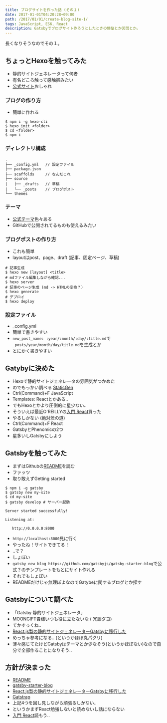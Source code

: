 ```yaml
---
title: ブログサイトを作った話 (その１)
date: 2017-01-01T04:20:28+09:00
path: /2017/01/01/create-blog-site-1/
tags: JavaScript, ES6, React
description: Gatsbyでブログサイト作ろうとしたときの懊悩とか苦悶とか。
---
```


長くなりそうなのでその１。

## ちょっとHexoを触ってみた
- 静的サイトジェネレータって何者
- 有名どころ触って感触掴みたい
- [公式サイト](https://hexo.io/)おしゃれ

### ブログの作り方
- 簡単に作れる
```
$ npm i -g hexo-cli
$ hexo init <folder>
$ cd <folder>
$ npm i
```

### ディレクトリ構成
```
.
├── _config.yml   // 設定ファイル
├── package.json
├── scaffolds     // なんだこれ
├── source
|   ├── _drafts   // 草稿
|   └── _posts    // ブログポスト
└── themes
```

### テーマ
- [公式テーマ](https://hexo.io/themes/)色々ある
- GitHubで公開されてるものも使えるみたい

### ブログポストの作り方 
- これも簡単
- layoutはpost、page、draft (記事、固定ページ、草稿)
```
# 記事生成
$ hexo new [layout] <title>
# mdファイル編集しながら確認...
$ hexo server
# 記事のページ生成 (md -> HTMLの変換？)
$ hexo generate
# デプロイ
$ hexo deploy
```

### 設定ファイル
- _config.yml
- 簡単で書きやすい
- ```new_post_name: :year/:month/:day/:title.md```で
  ```_posts/year/month/day/title.md```を生成とか
- とにかく書きやすい


## Gatybyに決めた
- Hexoで静的サイトジェネレータの雰囲気がつかめた
- のでもっかい調べる [StaticGen](https://www.staticgen.com/)
- Ctrl(Command)+F JavaScript
- Templates: Reactとかある..
- でもHexoとかより圧倒的に星少ない..
- そういえば最近O'REILLYの[入門 React](https://www.oreilly.co.jp/books/9784873117195/)買った
- やるしかない (絶対茨の道)
- Ctrl(Command)+F React
- GatsbyとPhenomicの2つ
- 星多いしGatsbyにしよう


## Gatsbyを触ってみた
- まずはGithubの[README](https://github.com/gatsbyjs/gatsby)を読む
- ファッツ
- 取り敢えずGetting started
```
$ npm i -g gatsby
$ gatsby new my-site
$ cd my-site
$ gatsby develop # サーバー起動

Server started successfully!

Listening at:

   http://0.0.0.0:8000
```
- ```http://localhost:8000```見に行く
- やったね！サイトできてる！
- ..で？
- しょぼい
- ```gatsby new blog https://github.com/gatsbyjs/gatsby-starter-blog```で公式？のテンプレートをもとにサイト作れる
- それでもしょぼい
- READMEだけじゃ無理ぽよなのでGatybeに関するブログとか探す


## Gatsbyについて調べた
- 「Gatsby 静的サイトジェネレータ」
- MOONGIFT貴様いつも役に立たないな (
冗談ダヨ)
- てかすっくね..
- [React.js製の静的サイトジェネレーターGatsbyに移行した](http://qiita.com/jaxx2104/items/5f28915355a85d36e38a)
- めっちゃ参考になる.. (というかほぼ丸パクリ)
- 薄々感じてたけどGatsbyはテーマとか少なそう(というかほぼない)なので自分で全部作ることになりそう..


## 方針が決まった
- [README](https://github.com/gatsbyjs/gatsby)
- [gatsby-starter-blog](https://github.com/gatsbyjs/gatsby-starter-blog) 
- [React.js製の静的サイトジェネレーターGatsbyに移行した](http://qiita.com/jaxx2104/items/5f28915355a85d36e38a)
- [Gatstrap](https://github.com/jaxx2104/gatsby-starter-bootstrap)
- 上記4つを回し見しながら頑張るしかない..
- というかまずReact勉強しないと読めないし話にならない
- [入門 React](https://www.oreilly.co.jp/books/9784873117195/)読もう..
